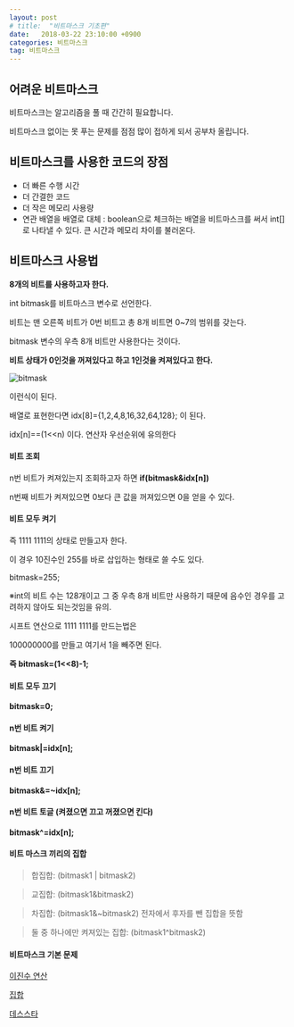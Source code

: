 ```yaml
---
layout: post
# title:  "비트마스크 기초편"
date:   2018-03-22 23:10:00 +0900
categories: 비트마스크
tag: 비트마스크
---
```


## 어려운 비트마스크

비트마스크는 알고리즘을 풀 때 간간히 필요합니다.

비트마스크 없이는 못 푸는 문제를 점점 많이 접하게 되서 공부차 올립니다.

## 비트마스크를 사용한 코드의 장점

- 더 빠른 수행 시간
- 더 간결한 코드
- 더 작은 메모리 사용량
- 연관 배열을 배열로 대체 : boolean으로 체크하는 배열을 비트마스크를 써서 int[]로 나타낼 수 있다. 큰 시간과 메모리 차이를 불러온다.

## 비트마스크 사용법

**8개의 비트를 사용하고자 한다.**

int bitmask를 비트마스크 변수로 선언한다.

비트는 맨 오른쪽 비트가 0번 비트고 총 8개 비트면 0~7의 범위를 갖는다.

bitmask 변수의 우측 8개 비트만 사용한다는 것이다.

**비트 상태가 0인것을 꺼져있다고 하고 1인것을 켜져있다고 한다.**

![bitmask](https://quarl894.github.io/assets/posts/20180322/bitmask.png)

이런식이 된다.

배열로 표현한다면 idx[8]={1,2,4,8,16,32,64,128}; 이 된다.

idx[n]==(1<<n) 이다. 연산자 우선순위에 유의한다

#### 비트 조회

n번 비트가 켜져있는지 조회하고자 하면 **if(bitmask&idx[n])**

n번째 비트가 켜져있으면 0보다 큰 값을 꺼져있으면 0을 얻을 수 있다.

#### 비트 모두 켜기

즉 1111 1111의 상태로 만들고자 한다.

이 경우 10진수인 255를 바로 삽입하는 형태로 쓸 수도 있다.

bitmask=255;

※int의 비트 수는 128개이고 그 중 우측 8개 비트만 사용하기 때문에 음수인 경우를 고려하지 않아도 되는것임을 유의.

시프트 연산으로 1111 1111를 만드는법은

100000000를 만들고 여기서 1을 빼주면 된다.

**즉 bitmask=(1<<8)-1;**

#### 비트 모두 끄기

**bitmask=0;**

#### n번 비트 켜기

**bitmask|=idx[n];**

#### n번 비트 끄기

**bitmask&=~idx[n];**

#### n번 비트 토글 (켜졌으면 끄고 꺼졌으면 킨다)

**bitmask^=idx[n];**

#### 비트 마스크 끼리의 집합

> 합집합: (bitmask1 | bitmask2)

> 교집합: (bitmask1&bitmask2)

> 차집합: (bitmask1&~bitmask2)    전자에서 후자를 뺀 집합을 뜻함

> 둘 중 하나에만 켜져있는 집합: (bitmask1^bitmask2)

#### 비트마스크 기본 문제

[이진수 연산](https://www.acmicpc.net/problem/12813)

[집합](https://www.acmicpc.net/problem/11723)

[데스스타](https://www.acmicpc.net/problem/11811)

[jekyll-gh]:   https://github.com/quarl894